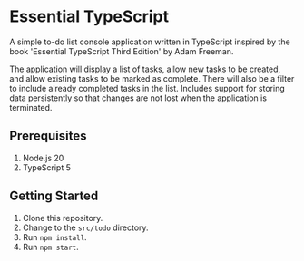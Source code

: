# Essential TypeScript

A simple to-do list console application written in TypeScript inspired by the book 'Essential TypeScript Third Edition' by Adam Freeman.

The application will display a list of tasks, allow new tasks to be created, and allow existing tasks to be marked as complete.
There will also be a filter to include already completed tasks in the list.
Includes support for storing data persistently so that changes are not lost when the application is terminated.

## Prerequisites

1. Node.js 20
1. TypeScript 5

## Getting Started

1. Clone this repository.
1. Change to the `src/todo` directory.
1. Run `npm install`.
1. Run `npm start`.
